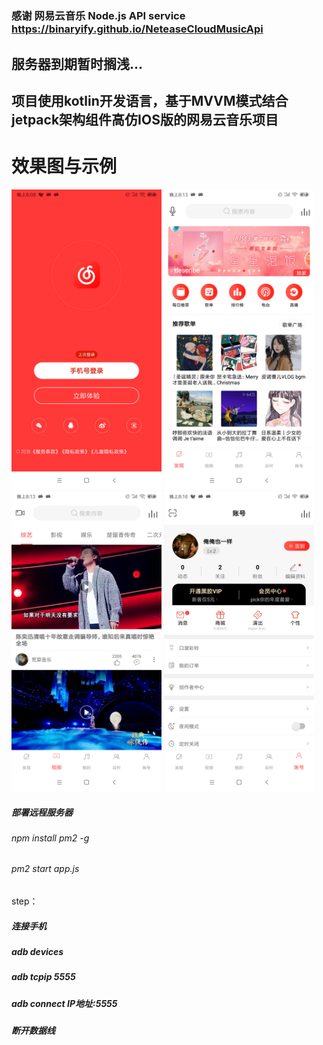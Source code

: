 # 
### 感谢 网易云音乐 Node.js API service https://binaryify.github.io/NeteaseCloudMusicApi


## 服务器到期暂时搁浅...
## 项目使用kotlin开发语言，基于MVVM模式结合jetpack架构组件高仿IOS版的网易云音乐项目

# 效果图与示例
 <img src="https://github.com/gaoguanqi/mapleplayer_android/blob/master/screenshots/1.png" width="240" hight="320" alt="登录">
 
 <img src="https://github.com/gaoguanqi/mapleplayer_android/blob/master/screenshots/2.png" width="240" hight="320" alt="首页">
 
 <img src="https://github.com/gaoguanqi/mapleplayer_android/blob/master/screenshots/3.png" width="240" hight="320" alt="视频">

 <img src="https://github.com/gaoguanqi/mapleplayer_android/blob/master/screenshots/4.png" width="240" hight="320" alt="我的">
  




##### 部署远程服务器
###### npm install pm2 -g
###### pm2 start app.js

#####
step：
##### 连接手机
##### adb devices
##### adb tcpip 5555
##### adb connect IP地址:5555
##### 断开数据线



